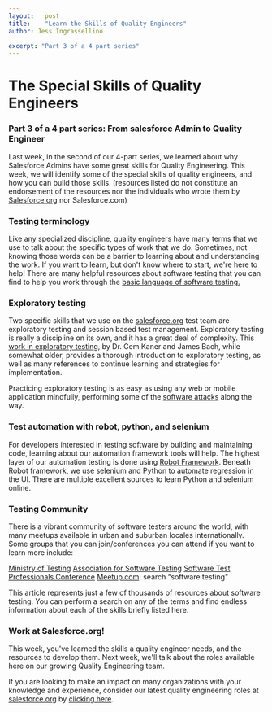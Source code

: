 ```yaml
---
layout:   post
title:    "Learn the Skills of Quality Engineers"
author: Jess Ingrassellino

excerpt: "Part 3 of a 4 part series"
---
```


# The Special Skills of Quality Engineers

### Part 3 of a 4 part series: From salesforce Admin to Quality Engineer


Last week, in the second of our 4-part series, we learned about why Salesforce Admins have some great skills for Quality Engineering. This week, we will identify some of the special skills of quality engineers, and how you can build those skills. (resources listed do not constitute an endorsement of the resources nor the individuals who wrote them by [Salesforce.org](http://salesforce.org/) nor Salesforce.com)


### Testing terminology

Like any specialized discipline, quality engineers have many terms that we use to talk about the specific types of work that we do. Sometimes, not knowing those words can be a barrier to learning about and understanding the work. If you want to learn, but don't know where to start, we're here to help! There are many helpful resources about software testing that you can find to help you work through the [basic language of software testing.](https://www.testingexcellence.com/software-testing-glossary/) 


### Exploratory testing

Two specific skills that we use on the [salesforce.org](http://salesforce.org/) test team are exploratory testing and session based test management. Exploratory testing is really a discipline on its own, and it has a great deal of complexity. This [work in exploratory testing](http://www.testingeducation.org/a/nature.pdf), by Dr. Cem Kaner and James Bach, while somewhat older, provides a thorough introduction to exploratory testing, as well as many references to continue learning and strategies for implementation. 

Practicing exploratory testing is as easy as using any web or mobile application mindfully, performing some of the [software attacks](http://www.math.uaa.alaska.edu/~afkjm/cs470/handouts/breaking.pdf) along the way. 

### Test automation with robot, python, and selenium

For developers interested in testing software by building and maintaining code, learning about our automation framework tools will help. The highest layer of our automation testing is done using [Robot Framework](http://robotframework.org/). Beneath Robot framework, we use selenium and Python to automate regression in the UI. There are multiple excellent sources to learn Python and selenium online.

### Testing Community

There is a vibrant community of software testers around the world, with many meetups available in urban and suburban locales internationally. Some groups that you can join/conferences you can attend if you want to learn more include:

[Ministry of Testing](https://www.ministryoftesting.com/)
[Association for Software Testing](https://www.associationforsoftwaretesting.org/)
[Software Test Professionals Conference](https://www.stpcon.com/)
[Meetup.com](http://meetup.com/): search “software testing”

This article represents just a few of thousands of resources about software testing. You can perform a search on any of the terms and find endless information about each of the skills briefly listed here. 

### Work at Salesforce.org!

This week, you've learned the skills a quality engineer needs, and the resources to develop them. Next week, we'll talk about the roles available here on our growing Quality Engineering team. 

If you are looking to make an impact on many organizations with your knowledge and experience, consider our latest quality engineering roles at [salesforce.org](http://salesforce.org/) by [clicking here](https://salesforce.wd1.myworkdayjobs.com/External_Career_Site/0/refreshFacet/318c8bb6f553100021d223d9780d30be).



